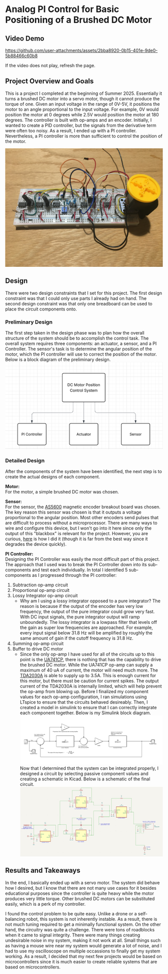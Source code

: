 # Analog PI Control for Basic Positioning of a Brushed DC Motor

## Video Demo
https://github.com/user-attachments/assets/2bba8920-0b15-401e-9de0-5b88466c60b8

If the video does not play, refresh the page.

## Project Overview and Goals
This is a project I completed at the beginning of Summer 2025. Essentially it turns a brushed DC motor into a servo motor, though it cannot produce the torque of one. Given an input voltage in the range of 0V-5V, it positions the motor to an angle proportional to the input voltage. For example, 0V would position the motor at 0 degrees while 2.5V would position the motor at 180 degrees. The controller is built with op-amps and an encoder. Initially, I wanted to create a PID controller, but the signals from the derivative term were often too noisy. As a result, I ended up with a PI controller. Nevertheless, a PI controller is more than sufficient to control the position of the motor.

![Motor Controller](images/IMG_3965.JPG)

## Design
There were two design constraints that I set for this project. The first design constraint was that I could only use parts I already had on hand. The second design constraint was that only one breadboard can be used to place the circuit components onto.

### Preliminary Design
The first step taken in the design phase was to plan how the overall structure of the system should be to accomplish the control task. The overall system requires three components: an actuator, a sensor, and a PI Controller. The sensor's task is to determine the angular position of the motor, which the PI controller will use to correct the position of the motor. Below is a block diagram of the preliminary design. <br>
![Preliminary Design Diagram](<images/Preliminary Design.png>)

### Detailed Design
After the components of the system have been identified, the next step is to create the actual designs of each component.

**Motor:**<br>
For the motor, a simple brushed DC motor was chosen.

**Sensor:**<br>
For the sensor, the [AS5600](https://www.amazon.com/Alinan-Magnetic-Precision-Induction-Measurement/dp/B09QYC916Q/ref=sr_1_2?crid=10C8NZ1YKT58R&dib=eyJ2IjoiMSJ9.YZizyEOTJGdbWMdPyBu7o0Rsgd5HjGFnRmtuEtfNnTljZU2HDIb_qJHsKHY61s5aMJdgfYZDIkEsN42gs8_CnGSUyDTQqBMotRdeNM5-_zAMgwryovnfxBT9yb-pNjNNEOc5btz3pYnLyYbaVYAvhSkmo6feZbrukfaQPE2SgXuQBE8JOJYh0L0BHkv5HGoIkqm0uv37NATq2lWsFA_mzvEMylc6sG_na-si5Z0ITJv86VFmTe8Va372K2oxmTsWeTiLc3htj0PrdWqDzqQNdm6ix550WeKt2WwUMZ3U1mM.vcYIYn2YM61Io9tWeZkQeQxN3XXNtuLz-NYIQ3bRAY8&dib_tag=se&keywords=as+5600+motor+encoder&qid=1745478629&s=industrial&sprefix=as+5600+motor+encode%2Cindustrial%2C93&sr=1-2#averageCustomerReviewsAnchor) magnetic encoder breakout board was chosen. The key reason this sensor was chosen is that it outputs a voltage proportional to the angular position. Most other encoders send pulses that are difficult to process without a microprocessor. There are many ways to wire and configure this device, but I won't go into it here since only the output of this "blackbox" is relevant for the project. However, you are curious, [here](https://www.youtube.com/watch?v=_BwtM5f6AQ0) is how I did it (though it is far from the best way since it degrades the device quickly).

**PI Controller:**<br>
Designing the PI Controller was easily the most difficult part of this project. The approach that I used was to break the PI Controller down into its sub-components and test each individually. In total I identified 5 sub-components as I progressed through the PI controller:

1. Subtraction op-amp circuit
2. Proportional op-amp circuit
3. Lossy Integrator op-amp circuit
    * Why am I using a lossy integrator opposed to a pure integrator? The reason is because if the output of the encoder has very low frequency, the output of the pure integrator could grow very fast. With DC input signals, the pure integrator output will ramp unboundedly. The lossy integrator is a lowpass filter that levels off the gain as super low frequencies are approached. For example, every input signal below 31.8 Hz will be amplified by roughly the same amount of gain if the cutoff frequency is 31.8 Hz.
4. Summing op-amp circuit
5. Buffer to drive DC motor
    * Since the only op-amp I have used for all of the circuits up to this point is the [UA741CP](https://www.ti.com/lit/ds/symlink/ua741.pdf?HQS=dis-dk-null-digikeymode-dsf-pf-null-wwe&ts=1756429260439&ref_url=https%253A%252F%252Fwww.ti.com%252Fgeneral%252Fdocs%252Fsuppproductinfo.tsp%253FdistId%253D10%2526gotoUrl%253Dhttps%253A%252F%252Fwww.ti.com%252Flit%252Fgpn%252Fua741), there is nothing that has the capability to drive the brushed DC motor. While the UA741CP op-amp can supply a maximum of 40 uA of current, the motor will need much more. The [TDA2030A](https://www.st.com/resource/en/datasheet/cd00000129.pdf) is able to supply up to 3.5A. This is enough current for this motor, but there must be caution for current spikes. The output current of the TDA2030A is internally limited, which will help prevent the op-amp from blowing up.
Before I finalized my component values for each op-amp configuration, I ran simulations using LTspice to ensure that the circuits behaved desireably. Then, I created a model in simulink to ensure that I can correctly integrate each component together. Below is my Simulink block diagram.
![Simulink Block Diagram](<images/Simulink Example.png>) <br>
Now that I determined that the system can be integrated properly, I designed a circuit by selecting passive component values and creating a schematic in Kicad. Below is a schematic of the final circuit.
![KiCad Schematic](<images/KiCad Schematic.png>)
## Results and Takeaways
In the end, I basically ended up with a servo motor. The system did behave how I desired, but I know that there are not many use cases for it besides educational purposes since the controller is quite heavy while the motor produces very little torque. Other brushed DC motors can be substituted easily, which is a perk of my controller.

I found the control problem to be quite easy. Unlike a drone or a self-balancing robot, this system is not inherently instable. As a result, there is not much tuning required to get a minimally functional system. On the other hand, the circuitry was quite a challenge. There were tons of roadblocks when it came to signal integrity. There were many things creating undesirable noise in my system, making it not work at all. Small things such as having a mouse wire near my system would generate a lot of noise, and I had to use my oscilloscope on multiple occassions to finally get my system working. As a result, I decided that my next few projects would be based on microcontrollers since it is much easier to create reliable systems that are based on microcontrollers.
